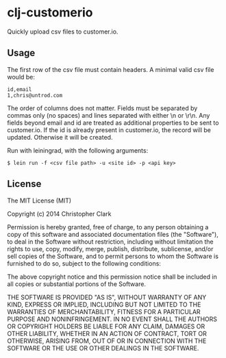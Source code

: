 # clj-customerio

Quickly upload csv files to customer.io.

## Usage

The first row of the csv file must contain headers. A minimal valid csv file would be:

    id,email
    1,chris@untrod.com

The order of columns does not matter. Fields must be separated by commas only (no spaces) and lines separated with either \n or \r\n. Any fields beyond email and id are treated as additional properties to be sent to customer.io. If the id is already present in customer.io, the record will be updated. Otherwise it will be created.

Run with leiningrad, with the following arguments:

    $ lein run -f <csv file path> -u <site id> -p <api key>

## License

The MIT License (MIT)

Copyright (c) 2014 Christopher Clark

Permission is hereby granted, free of charge, to any person obtaining a copy
of this software and associated documentation files (the "Software"), to deal
in the Software without restriction, including without limitation the rights
to use, copy, modify, merge, publish, distribute, sublicense, and/or sell
copies of the Software, and to permit persons to whom the Software is
furnished to do so, subject to the following conditions:

The above copyright notice and this permission notice shall be included in
all copies or substantial portions of the Software.

THE SOFTWARE IS PROVIDED "AS IS", WITHOUT WARRANTY OF ANY KIND, EXPRESS OR
IMPLIED, INCLUDING BUT NOT LIMITED TO THE WARRANTIES OF MERCHANTABILITY,
FITNESS FOR A PARTICULAR PURPOSE AND NONINFRINGEMENT. IN NO EVENT SHALL THE
AUTHORS OR COPYRIGHT HOLDERS BE LIABLE FOR ANY CLAIM, DAMAGES OR OTHER
LIABILITY, WHETHER IN AN ACTION OF CONTRACT, TORT OR OTHERWISE, ARISING FROM,
OUT OF OR IN CONNECTION WITH THE SOFTWARE OR THE USE OR OTHER DEALINGS IN
THE SOFTWARE.
